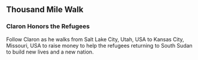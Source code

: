 ## Thousand Mile Walk
### Claron Honors the Refugees

Follow Claron as he walks from Salt Lake City, Utah, USA to Kansas City, Missouri, USA to raise money to help the refugees returning to South Sudan to build new lives and a new nation.





